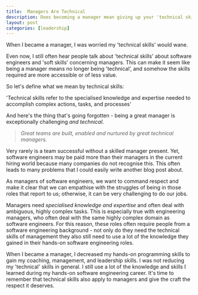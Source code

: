 ```yaml
---
title:  Managers Are Technical
description: Does becoming a manager mean giving up your 'technical skills'?
layout: post
categories: [leadership]
---
```


When I became a manager, I was worried my 'technical skills' would wane.

Even now, I still often hear people talk about 'technical skills' about software engineers and 'soft skills' concerning managers. This can make it seem like being a manager means no longer being 'technical’, and somehow the skills required are more accessible or of less value.

So let's define what we mean by technical skills:

'Technical skills refer to the specialised knowledge and expertise needed to accomplish complex actions, tasks, and processes'

And here's the thing that's going forgotten - being a great manager is exceptionally challenging *and technical*.

> *Great teams are built, enabled and nurtured by great technical managers.*

Very rarely is a team successful without a skilled manager present. Yet, software engineers may be paid more than their managers in the current hiring world because many companies do not recognise this. This often leads to many problems that I could easily write another blog post about.

As managers of software engineers, we want to command respect and make it clear that we can empathise with the struggles of being in those roles that report to us; otherwise, it can be very challenging to do our jobs.

Managers need *specialised knowledge and expertise* and often deal with ambiguous, highly complex tasks. This is especially true with engineering managers, who often deal with the same highly complex domain as software engineers. For this reason, these roles often require people from a software engineering background - not only do they need the technical skills of management they also still need to use a lot of the knowledge they gained in their hands-on software engineering roles.

When I became a manager, I decreased my hands-on programming skills to gain my coaching, management, and leadership skills. I was not reducing my 'technical' skills in general. I still use a lot of the knowledge and skills I learned during my hands-on software engineering career. It's time to remember that technical skills also apply to managers and give the craft the respect it deserves.
